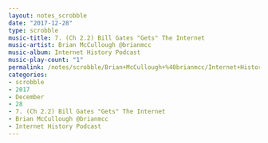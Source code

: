 ```yaml
---
layout: notes_scrobble
date: "2017-12-28"
type: scrobble
music-title: 7. (Ch 2.2) Bill Gates "Gets" The Internet
music-artist: Brian McCullough @brianmcc
music-album: Internet History Podcast
music-play-count: "1"
permalink: /notes/scrobble/Brian+McCullough+%40brianmcc/Internet+History+Podcast/ec18fbd0ad13324da5e595351eef53a50e08b9fb.html
categories:
- scrobble
- 2017
- December
- 28
- 7. (Ch 2.2) Bill Gates "Gets" The Internet
- Brian McCullough @brianmcc
- Internet History Podcast
---
```

